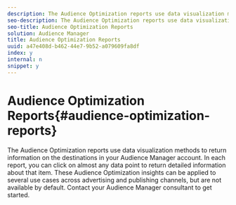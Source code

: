 ```yaml
---
description: The Audience Optimization reports use data visualization methods to return information on the destinations in your Audience Manager account. In each report, you can click on almost any data point to return detailed information about that item. These Audience Optimization insights can be applied to several use cases across advertising and publishing channels, but are not available by default. Contact your Audience Manager consultant to get started.
seo-description: The Audience Optimization reports use data visualization methods to return information on the destinations in your Audience Manager account. In each report, you can click on almost any data point to return detailed information about that item. These Audience Optimization insights can be applied to several use cases across advertising and publishing channels, but are not available by default. Contact your Audience Manager consultant to get started.
seo-title: Audience Optimization Reports
solution: Audience Manager
title: Audience Optimization Reports
uuid: a47e408d-b462-44e7-9b52-a079609fa8df
index: y
internal: n
snippet: y
---
```


# Audience Optimization Reports{#audience-optimization-reports}

The Audience Optimization reports use data visualization methods to return information on the destinations in your Audience Manager account. In each report, you can click on almost any data point to return detailed information about that item. These Audience Optimization insights can be applied to several use cases across advertising and publishing channels, but are not available by default. Contact your Audience Manager consultant to get started.

